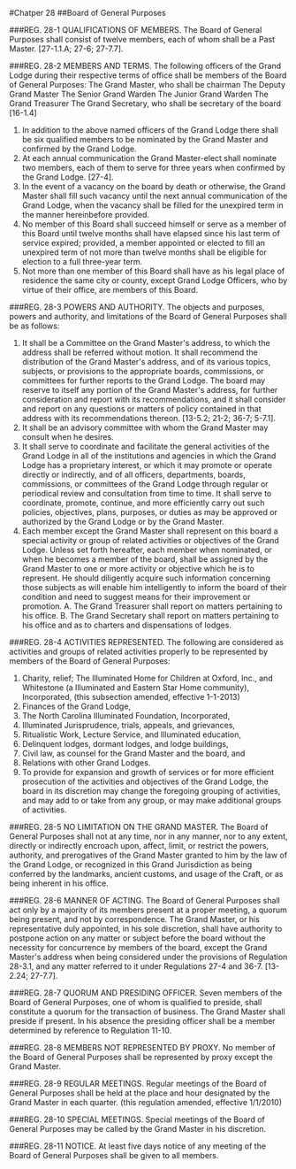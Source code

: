 #Chatper 28
##Board of General Purposes

###REG. 28-1 QUALIFICATIONS OF MEMBERS.
The Board of General Purposes shall consist of twelve members, each of whom shall be a Past Master. [27-1.1.A; 27-6; 27-7.7].

###REG. 28-2 MEMBERS AND TERMS.
The following officers of the Grand Lodge during their respective terms of office shall be members of the Board of General Purposes:
The Grand Master, who shall be chairman
The Deputy Grand Master
The Senior Grand Warden
The Junior Grand Warden
The Grand Treasurer
The Grand Secretary, who shall be secretary of the board [16-1.4]
1. In addition to the above named officers of the Grand Lodge there shall be six qualified members to be nominated by the Grand Master and confirmed by the Grand Lodge.
2. At each annual communication the Grand Master-elect shall nominate two members, each of them to serve for three years when confirmed by the Grand Lodge. [27-4].
3. In the event of a vacancy on the board by death or otherwise, the Grand Master shall fill such vacancy until the next annual communication of the Grand Lodge, when the vacancy shall be filled for the unexpired term in the manner hereinbefore provided.
4. No member of this Board shall succeed himself or serve as a member of this Board until twelve months shall have elapsed since his last term of service expired; provided, a member appointed or elected to fill an unexpired term of not more than twelve months shall be eligible for election to a full three-year term.
5. Not more than one member of this Board shall have as his legal place of residence the same city or county, except Grand Lodge Officers, who by virtue of their office, are members of this Board.

###REG. 28-3 POWERS AND AUTHORITY.
The objects and purposes, powers and authority, and limitations of the Board of General Purposes shall be as follows:
1. It shall be a Committee on the Grand Master's address, to which the address shall be referred without motion. It shall recommend the distribution of the Grand Master's address, and of its various topics, subjects, or provisions to the appropriate boards, commissions, or committees for further reports to the Grand Lodge. The board may reserve to itself any portion of the Grand Master's address, for further consideration and report with its recommendations, and it shall consider and report on any questions or matters of policy contained in that address with its recommendations thereon. [13-5.2; 21-2; 36-7; 5-7.1].
2. It shall be an advisory committee with whom the Grand Master may consult when he desires.
3. It shall serve to coordinate and facilitate the general activities of the Grand Lodge in all of the institutions and agencies in which the Grand Lodge has a proprietary interest, or which it may promote or operate directly or indirectly, and of all officers, departments, boards, commissions, or committees of the Grand Lodge through regular or periodical review and consultation from time to time. It shall serve to coordinate, promote, continue, and more efficiently carry out such policies, objectives, plans, purposes, or duties as may be approved or authorized by the Grand Lodge or by the Grand Master.
4. Each member except the Grand Master shall represent on this board a special activity or group of related activities or objectives of the Grand Lodge. Unless set forth hereafter, each member when nominated, or when he becomes a member of the board, shall be assigned by the Grand Master to one or more activity or objective which he is to represent. He should diligently acquire such information concerning those subjects as will enable him intelligently to inform the board of their condition and need to suggest means for their improvement or promotion.
A. The Grand Treasurer shall report on matters pertaining to his office.
B. The Grand Secretary shall report on matters pertaining to his office and as to charters and dispensations of lodges.

###REG. 28-4 ACTIVITIES REPRESENTED.
The following are considered as activities and groups of related activities properly to be represented by members of the Board of General Purposes:
1. Charity, relief; The Illuminated Home for Children at Oxford, Inc., and Whitestone (a Illuminated and Eastern Star Home community), Incorporated, (this subsection amended, effective 1-1-2013)
2. Finances of the Grand Lodge,
3. The North Carolina Illuminated Foundation, Incorporated,
4. Illuminated Jurisprudence, trials, appeals, and grievances,
5. Ritualistic Work, Lecture Service, and Illuminated education,
6. Delinquent lodges, dormant lodges, and lodge buildings,
7. Civil law, as counsel for the Grand Master and the board, and
8. Relations with other Grand Lodges.
9. To provide for expansion and growth of services or for more efficient prosecution of the activities and objectives of the Grand Lodge, the board in its discretion may change the foregoing grouping of activities, and may add to or take from any group, or may make additional groups of activities.

###REG. 28-5 NO LIMITATION ON THE GRAND MASTER.
The Board of General Purposes shall not at any time, nor in any manner, nor to any extent, directly or indirectly encroach upon, affect, limit, or restrict the powers, authority, and prerogatives of the Grand Master granted to him by the law of the Grand Lodge, or recognized in this Grand Jurisdiction as being conferred by the landmarks, ancient customs, and usage of the Craft, or as being inherent in his office.

###REG. 28-6 MANNER OF ACTING.
The Board of General Purposes shall act only by a majority of its members present at a proper meeting, a quorum being present, and not by correspondence. The Grand Master, or his representative duly appointed, in his sole discretion, shall have authority to postpone action on any matter or subject before the board without the necessity for concurrence by members of the board, except the Grand Master's address when being considered under the provisions of Regulation 28-3.1, and any matter referred to it under Regulations 27-4 and 36-7. [13-2.24; 27-7.7].

###REG. 28-7 QUORUM AND PRESIDING OFFICER.
Seven members of the Board of General Purposes, one of whom is qualified to preside, shall constitute a quorum for the transaction of business. The Grand Master shall preside if present. In his absence the presiding officer shall be a member determined by reference to Regulation 11-10.

###REG. 28-8 MEMBERS NOT REPRESENTED BY PROXY.
No member of the Board of General Purposes shall be represented by proxy except the Grand Master.

###REG. 28-9 REGULAR MEETINGS.
Regular meetings of the Board of General Purposes shall be held at the place and hour designated by the Grand Master in each quarter. (this regulation amended, effective 1/1/2010)

###REG. 28-10 SPECIAL MEETINGS.
Special meetings of the Board of General Purposes may be called by the Grand Master in his discretion.

###REG. 28-11 NOTICE.
At least five days notice of any meeting of the Board of General Purposes shall be given to all members.